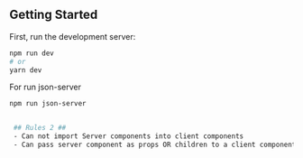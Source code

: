 

## Getting Started

First, run the development server:

```bash
npm run dev
# or
yarn dev
```

For run json-server
```bash
npm run json-server


 ## Rules 2 ##
 - Can not import Server components into client components
 - Can pass server component as props OR children to a client component



